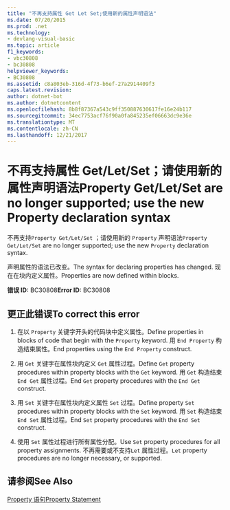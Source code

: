 ```yaml
---
title: "不再支持属性 Get Let Set;使用新的属性声明语法"
ms.date: 07/20/2015
ms.prod: .net
ms.technology:
- devlang-visual-basic
ms.topic: article
f1_keywords:
- vbc30808
- bc30808
helpviewer_keywords:
- BC30808
ms.assetid: c8a803eb-316d-4f73-b6ef-27a2914409f3
caps.latest.revision: 
author: dotnet-bot
ms.author: dotnetcontent
ms.openlocfilehash: 8b8f87367a543c9ff350887630617fe16e24b117
ms.sourcegitcommit: 34ec7753acf76f90a0fa845235ef06663dc9e36e
ms.translationtype: MT
ms.contentlocale: zh-CN
ms.lasthandoff: 12/21/2017
---
```

# <a name="property-getletset-are-no-longer-supported-use-the-new-property-declaration-syntax"></a><span data-ttu-id="32af3-102">不再支持属性 Get/Let/Set；请使用新的属性声明语法</span><span class="sxs-lookup"><span data-stu-id="32af3-102">Property Get/Let/Set are no longer supported; use the new Property declaration syntax</span></span>
<span data-ttu-id="32af3-103">不再支持`Property Get/Let/Set` ；请使用新的 `Property` 声明语法</span><span class="sxs-lookup"><span data-stu-id="32af3-103">`Property Get/Let/Set` are no longer supported; use the new `Property` declaration syntax.</span></span>  
  
 <span data-ttu-id="32af3-104">声明属性的语法已改变。</span><span class="sxs-lookup"><span data-stu-id="32af3-104">The syntax for declaring properties has changed.</span></span> <span data-ttu-id="32af3-105">现在在块内定义属性。</span><span class="sxs-lookup"><span data-stu-id="32af3-105">Properties are now defined within blocks.</span></span>  
  
 <span data-ttu-id="32af3-106">**错误 ID:** BC30808</span><span class="sxs-lookup"><span data-stu-id="32af3-106">**Error ID:** BC30808</span></span>  
  
## <a name="to-correct-this-error"></a><span data-ttu-id="32af3-107">更正此错误</span><span class="sxs-lookup"><span data-stu-id="32af3-107">To correct this error</span></span>  
  
1.  <span data-ttu-id="32af3-108">在以 `Property` 关键字开头的代码块中定义属性。</span><span class="sxs-lookup"><span data-stu-id="32af3-108">Define properties in blocks of code that begin with the `Property` keyword.</span></span> <span data-ttu-id="32af3-109">用 `End Property` 构造结束属性。</span><span class="sxs-lookup"><span data-stu-id="32af3-109">End properties using the `End Property` construct.</span></span>  
  
2.  <span data-ttu-id="32af3-110">用 `Get` 关键字在属性块内定义 `Get` 属性过程。</span><span class="sxs-lookup"><span data-stu-id="32af3-110">Define `Get` property procedures within property blocks with the `Get` keyword.</span></span> <span data-ttu-id="32af3-111">用 `Get` 构造结束 `End Get` 属性过程。</span><span class="sxs-lookup"><span data-stu-id="32af3-111">End `Get` property procedures with the `End Get` construct.</span></span>  
  
3.  <span data-ttu-id="32af3-112">用 `Set` 关键字在属性块内定义属性 `Set` 过程。</span><span class="sxs-lookup"><span data-stu-id="32af3-112">Define property `Set` procedures within property blocks with the `Set` keyword.</span></span> <span data-ttu-id="32af3-113">用 `Set` 构造结束 `End Set` 属性过程。</span><span class="sxs-lookup"><span data-stu-id="32af3-113">End `Set` property procedures with the `End Set` construct.</span></span>  
  
4.  <span data-ttu-id="32af3-114">使用 `Set` 属性过程进行所有属性分配。</span><span class="sxs-lookup"><span data-stu-id="32af3-114">Use `Set` property procedures for all property assignments.</span></span> <span data-ttu-id="32af3-115">不再需要或不支持`Let` 属性过程。</span><span class="sxs-lookup"><span data-stu-id="32af3-115">`Let` property procedures are no longer necessary, or supported.</span></span>  
  
## <a name="see-also"></a><span data-ttu-id="32af3-116">请参阅</span><span class="sxs-lookup"><span data-stu-id="32af3-116">See Also</span></span>  
 [<span data-ttu-id="32af3-117">Property 语句</span><span class="sxs-lookup"><span data-stu-id="32af3-117">Property Statement</span></span>](../../visual-basic/language-reference/statements/property-statement.md)  
 
